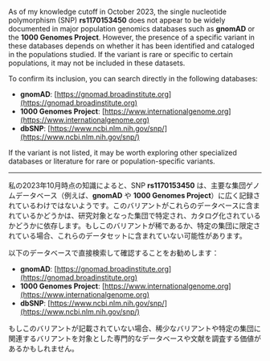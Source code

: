 As of my knowledge cutoff in October 2023, the single nucleotide polymorphism (SNP) **rs1170153450** does not appear to be widely documented in major population genomics databases such as **gnomAD** or the **1000 Genomes Project**. However, the presence of a specific variant in these databases depends on whether it has been identified and cataloged in the populations studied. If the variant is rare or specific to certain populations, it may not be included in these datasets.

To confirm its inclusion, you can search directly in the following databases:
- **gnomAD**: [https://gnomad.broadinstitute.org](https://gnomad.broadinstitute.org)
- **1000 Genomes Project**: [https://www.internationalgenome.org](https://www.internationalgenome.org)
- **dbSNP**: [https://www.ncbi.nlm.nih.gov/snp/](https://www.ncbi.nlm.nih.gov/snp/)

If the variant is not listed, it may be worth exploring other specialized databases or literature for rare or population-specific variants.

---

私の2023年10月時点の知識によると、SNP **rs1170153450** は、主要な集団ゲノムデータベース（例えば、**gnomAD** や **1000 Genomes Project**）に広く記録されているわけではないようです。このバリアントがこれらのデータベースに含まれているかどうかは、研究対象となった集団で特定され、カタログ化されているかどうかに依存します。もしこのバリアントが稀であるか、特定の集団に限定されている場合、これらのデータセットに含まれていない可能性があります。

以下のデータベースで直接検索して確認することをお勧めします：
- **gnomAD**: [https://gnomad.broadinstitute.org](https://gnomad.broadinstitute.org)
- **1000 Genomes Project**: [https://www.internationalgenome.org](https://www.internationalgenome.org)
- **dbSNP**: [https://www.ncbi.nlm.nih.gov/snp/](https://www.ncbi.nlm.nih.gov/snp/)

もしこのバリアントが記載されていない場合、稀少なバリアントや特定の集団に関連するバリアントを対象とした専門的なデータベースや文献を調査する価値があるかもしれません。